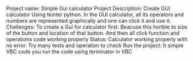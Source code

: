 Project name: SImple Gui calculator
Project Description: Create GUI calculator Using  tkinter python. In the GUI calculator, all its operators and numbers are represented graphically and one can click it and use it.
Challenges: To create a Gui for calculator first. Beacuse this horible to size of the button and location of that button. And then all click function and operations code working properly
Status: Calculator working properly with no error. Try many tests and operation to check
Run the project:  It simple VBC code you run the code using terminator in VBC

